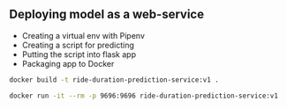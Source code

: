 ## Deploying model as a web-service

- Creating a virtual env with Pipenv
- Creating a script for predicting
- Putting the script into flask app
- Packaging app to Docker

```bash
docker build -t ride-duration-prediction-service:v1 .
```

```bash
docker run -it --rm -p 9696:9696 ride-duration-prediction-service:v1
```